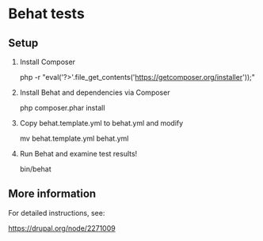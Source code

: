 Behat tests
===========

Setup
-----

 1. Install Composer

    php -r "eval('?>'.file_get_contents('https://getcomposer.org/installer'));"

 2. Install Behat and dependencies via Composer

    php composer.phar install

 3. Copy behat.template.yml to behat.yml and modify

    mv behat.template.yml behat.yml

 4. Run Behat and examine test results!

    bin/behat

More information
----------------

For detailed instructions, see:

  https://drupal.org/node/2271009


